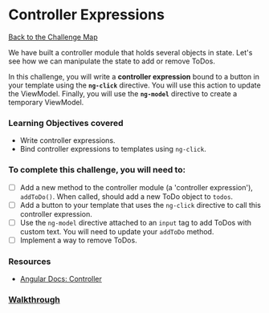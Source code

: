 # Controller Expressions

[Back to the Challenge Map](00_challenge_map.md)

We have built a controller module that holds several objects in state. Let's see how we can manipulate the state to add or remove ToDos.

In this challenge, you will write a **controller expression** bound to a button in your template using the **`ng-click`** directive. You will use this action to update the ViewModel. Finally, you will use the **`ng-model`** directive to create a temporary ViewModel.

### Learning Objectives covered
- Write controller expressions.
- Bind controller expressions to templates using `ng-click`.

### To complete this challenge, you will need to:

- [ ] Add a new method to the controller module (a 'controller expression'), `addToDo()`. When called, should add a new ToDo object to `todos`.
- [ ] Add a button to your template that uses the `ng-click` directive to call this controller expression.
- [ ] Use the `ng-model` directive attached to an `input` tag to add ToDos with custom text. You will need to update your `addToDo` method.
- [ ] Implement a way to remove ToDos.

### Resources

- [Angular Docs: Controller](https://docs.angularjs.org/guide/controller)

### [Walkthrough](walkthroughs/05_controller_expressions.md)
